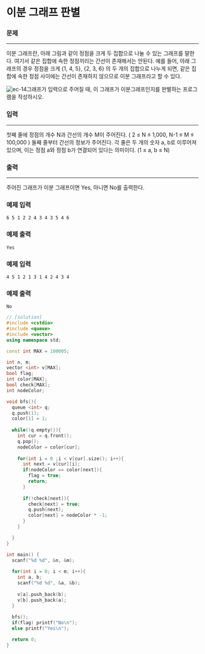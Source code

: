 # 이분 그래프 판별

### 문제

------

이분 그래프란, 아래 그림과 같이 정점을 크게 두 집합으로 나눌 수 있는 그래프를 말한다. 여기서 같은 집합에 속한 정점끼리는 간선이 존재해서는 안된다. 예를 들어, 아래 그래프의 경우 정점을 크게 {1, 4, 5}, {2, 3, 6} 의 두 개의 집합으로 나누게 되면, 같은 집합에 속한 정점 사이에는 간선이 존재하지 않으므로 이분 그래프라고 할 수 있다.

![ec-14](https://s3.ap-northeast-2.amazonaws.com/alms-problem/ec-14.PNG)그래프가 입력으로 주어질 때, 이 그래프가 이분그래프인지를 판별하는 프로그램을 작성하시오.

 

### 입력

------

첫째 줄에 정점의 개수 N과 간선의 개수 M이 주어진다. ( 2 ≤ N ≤ 1,000, N-1 ≤ M ≤ 100,000 ) 둘째 줄부터 간선의 정보가 주어진다. 각 줄은 두 개의 숫자 a, b로 이루어져 있으며, 이는 정점 a와 정점 b가 연결되어 있다는 의미이다. (1 ≤ a, b ≤ N)

 

### 출력

------

주어진 그래프가 이분 그래프이면 Yes, 아니면 No를 출력한다.

 

### 예제 입력

```
6 5 1 2 2 4 3 4 3 5 4 6
```

### 예제 출력

```
Yes
```

 

### 예제 입력

```
4 5 1 2 1 3 1 4 2 4 3 4
```

### 예제 출력

```
No
```

```c++
// [solution]
#include <cstdio>
#include <queue>
#include <vector>
using namespace std;

const int MAX = 100005;

int n, m;
vector <int> v[MAX];
bool flag;
int color[MAX];
bool check[MAX];
int nodeColor;

void bfs(){
  queue <int> q;
  q.push(1);
  color[1] = 1;
  
  while(!q.empty()){
    int cur = q.front();
    q.pop();
    nodeColor = color[cur];
    
    for(int i = 0 ;i < v[cur].size(); i++){
      int next = v[cur][i];
      if(nodeColor == color[next]){
        flag = true;
        return;
      }
      
      if(!check[next]){
        check[next] = true;
        q.push(next);
        color[next] = nodeColor * -1;
      }
    }

  }
}

int main() {
  scanf("%d %d", &n, &m);
  
  for(int i = 0; i < m; i++){
    int a, b;
    scanf("%d %d", &a, &b);
    
    v[a].push_back(b);
    v[b].push_back(a);
  }
  
  bfs();
  if(flag) printf("No\n");
  else printf("Yes\n");

  return 0;
}
```

